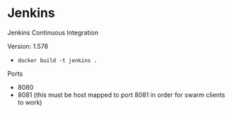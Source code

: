 # Jenkins

Jenkins Continuous Integration

Version: 1.578

* `docker build -t jenkins .`

Ports

* 8080
* 8081 (this must be host mapped to port 8081 in order for swarm clients to work)
